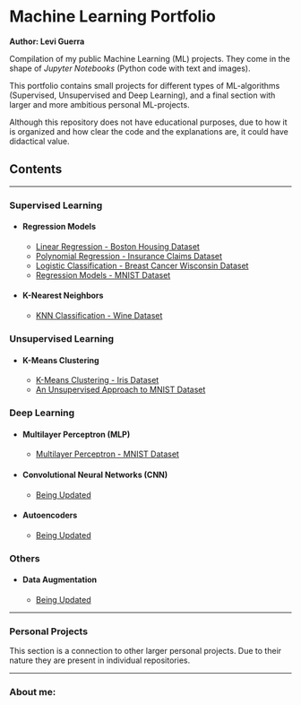 # Machine Learning Portfolio

**Author: Levi Guerra**

Compilation of my public Machine Learning (ML) projects. They come in the shape of *Jupyter Notebooks* (Python code with text and images).

This portfolio contains small projects for different types of ML-algorithms (Supervised, Unsupervised and Deep Learning), and a final section with larger and more ambitious personal ML-projects.

Although this repository does not have educational purposes, due to how it is organized and how clear the code and the explanations are, it could have didactical value.

## Contents

------

### Supervised Learning
  - #### Regression Models
    - [Linear Regression - Boston Housing Dataset]()
    - [Polynomial Regression - Insurance Claims Dataset]()
    - [Logistic Classification - Breast Cancer Wisconsin Dataset]()
    - [Regression Models - MNIST Dataset]()
  - #### K-Nearest Neighbors
    - [KNN Classification - Wine Dataset]()
    
### Unsupervised Learning
  - #### K-Means Clustering
    - [K-Means Clustering - Iris Dataset]()
    - [An Unsupervised Approach to MNIST Dataset]() 
    
### Deep Learning
  - #### Multilayer Perceptron (MLP)
    - [Multilayer Perceptron - MNIST Dataset]()
  - #### Convolutional Neural Networks (CNN)
    - [Being Updated]()
  - #### Autoencoders
    - [Being Updated]()
    
### Others
 - #### Data Augmentation
    - [Being Updated]()

------

### Personal Projects
This section is a connection to other larger personal projects. Due to their nature they are present in individual repositories.

------

### About me:
